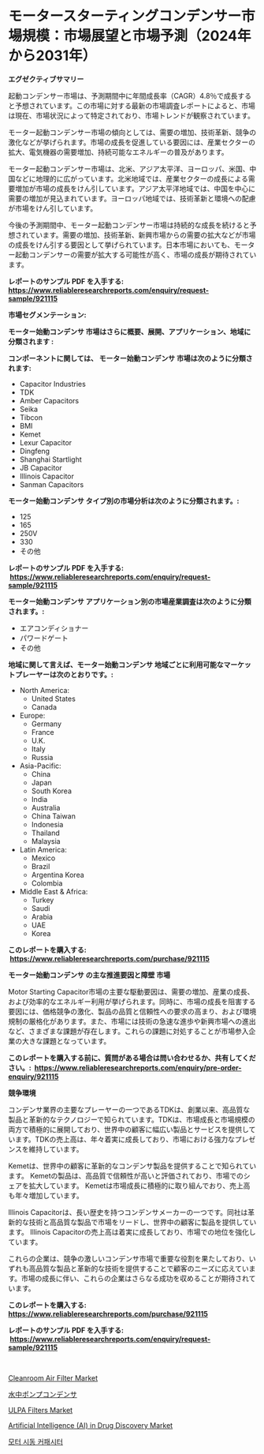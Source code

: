 <p><h1>モータースターティングコンデンサー市場規模：市場展望と市場予測（2024年から2031年）</h1></p><p><strong>エグゼクティブサマリー</strong></p>
<p><p>起動コンデンサー市場は、予測期間中に年間成長率（CAGR）4.8％で成長すると予想されています。この市場に対する最新の市場調査レポートによると、市場は現在、市場状況によって特定されており、市場トレンドが観察されています。</p><p>モーター起動コンデンサー市場の傾向としては、需要の増加、技術革新、競争の激化などが挙げられます。市場の成長を促進している要因には、産業セクターの拡大、電気機器の需要増加、持続可能なエネルギーの普及があります。</p><p>モーター起動コンデンサー市場は、北米、アジア太平洋、ヨーロッパ、米国、中国などに地理的に広がっています。北米地域では、産業セクターの成長による需要増加が市場の成長をけん引しています。アジア太平洋地域では、中国を中心に需要の増加が見込まれています。ヨーロッパ地域では、技術革新と環境への配慮が市場をけん引しています。</p><p>今後の予測期間中、モーター起動コンデンサー市場は持続的な成長を続けると予想されています。需要の増加、技術革新、新興市場からの需要の拡大などが市場の成長をけん引する要因として挙げられています。日本市場においても、モーター起動コンデンサーの需要が拡大する可能性が高く、市場の成長が期待されています。</p></p>
<p><strong>レポートのサンプル PDF を入手する: <a href="https://www.reliableresearchreports.com/enquiry/request-sample/921115">https://www.reliableresearchreports.com/enquiry/request-sample/921115</a></strong></p>
<p><strong>市場セグメンテーション:</strong></p>
<p><strong> モーター始動コンデンサ 市場はさらに概要、展開、アプリケーション、地域に分類されます :</strong></p>
<p><strong>コンポーネントに関しては、 モーター始動コンデンサ 市場は次のように分類されます: &nbsp;</strong></p>
<p><ul><li>Capacitor Industries</li><li>TDK</li><li>Amber Capacitors</li><li>Seika</li><li>Tibcon</li><li>BMI</li><li>Kemet</li><li>Lexur Capacitor</li><li>Dingfeng</li><li>Shanghai Startlight</li><li>JB Capacitor</li><li>Illinois Capacitor</li><li>Sanman Capacitors</li></ul></p>
<p><strong> モーター始動コンデンサ タイプ別の市場分析は次のように分類されます。:</strong></p>
<p><ul><li>125</li><li>165</li><li>250V</li><li>330</li><li>その他</li></ul></p>
<p><strong>レポートのサンプル PDF を入手する: &nbsp;<a href="https://www.reliableresearchreports.com/enquiry/request-sample/921115">https://www.reliableresearchreports.com/enquiry/request-sample/921115</a></strong></p>
<p><strong> モーター始動コンデンサ アプリケーション別の市場産業調査は次のように分類されます。:</strong></p>
<p><ul><li>エアコンディショナー</li><li>パワードゲート</li><li>その他</li></ul></p>
<p><strong>地域に関して言えば、モーター始動コンデンサ 地域ごとに利用可能なマーケットプレーヤーは次のとおりです。:</strong></p>
<p><ul>
    <li>
        North America:
        <ul>
            <li>United States</li>
            <li>Canada</li>
        </ul>
    </li>
    <li>
        Europe:
        <ul>
            <li>Germany</li>
            <li>France</li>
            <li>U.K.</li>
            <li>Italy</li>
            <li>Russia</li>
        </ul>
    </li>
    <li>
        Asia-Pacific:
        <ul>
            <li>China</li>
            <li>Japan</li>
            <li>South Korea</li>
            <li>India</li>
            <li>Australia</li>
            <li>China Taiwan</li>
            <li>Indonesia</li>
            <li>Thailand</li>
            <li>Malaysia</li>
        </ul>
    </li>
    <li>
        Latin America:
        <ul>
            <li>Mexico</li>
            <li>Brazil</li>
            <li>Argentina Korea</li>
            <li>Colombia</li>
        </ul>
    </li>
    <li>
        Middle East & Africa:
        <ul>
            <li>Turkey</li>
            <li>Saudi</li>
            <li>Arabia</li>
            <li>UAE</li>
            <li>Korea</li>
        </ul>
    </li>
    </ul></p>
<p><strong>このレポートを購入する: &nbsp;<a href="https://www.reliableresearchreports.com/purchase/921115">https://www.reliableresearchreports.com/purchase/921115</a></strong></p>
<p><strong>モーター始動コンデンサ の主な推進要因と障壁 市場</strong></p>
<p><p>Motor Starting Capacitor市場の主要な駆動要因は、需要の増加、産業の成長、および効率的なエネルギー利用が挙げられます。同時に、市場の成長を阻害する要因には、価格競争の激化、製品の品質と信頼性への要求の高まり、および環境規制の厳格化があります。また、市場には技術の急速な進歩や新興市場への進出など、さまざまな課題が存在します。これらの課題に対処することが市場参入企業の大きな課題となっています。</p></p>
<p><strong>このレポートを購入する前に、質問がある場合は問い合わせるか、共有してください。:&nbsp; <a href="https://www.reliableresearchreports.com/enquiry/pre-order-enquiry/921115">https://www.reliableresearchreports.com/enquiry/pre-order-enquiry/921115</a></strong></p>
<p><strong>競争環境</strong></p>
<p><p>コンデンサ業界の主要なプレーヤーの一つであるTDKは、創業以来、高品質な製品と革新的なテクノロジーで知られています。TDKは、市場成長と市場規模の両方で積極的に展開しており、世界中の顧客に幅広い製品とサービスを提供しています。TDKの売上高は、年々着実に成長しており、市場における強力なプレゼンスを維持しています。</p><p>Kemetは、世界中の顧客に革新的なコンデンサ製品を提供することで知られています。 Kemetの製品は、高品質で信頼性が高いと評価されており、市場でのシェアを拡大しています。 Kemetは市場成長に積極的に取り組んでおり、売上高も年々増加しています。</p><p>Illinois Capacitorは、長い歴史を持つコンデンサメーカーの一つです。同社は革新的な技術と高品質な製品で市場をリードし、世界中の顧客に製品を提供しています。 Illinois Capacitorの売上高は着実に成長しており、市場での地位を強化しています。</p><p>これらの企業は、競争の激しいコンデンサ市場で重要な役割を果たしており、いずれも高品質な製品と革新的な技術を提供することで顧客のニーズに応えています。市場の成長に伴い、これらの企業はさらなる成功を収めることが期待されています。</p></p>
<p><strong>このレポートを購入する: &nbsp; <a href="https://www.reliableresearchreports.com/purchase/921115">https://www.reliableresearchreports.com/purchase/921115</a></strong></p>
<p><strong>レポートのサンプル PDF を入手する: &nbsp;<a href="https://www.reliableresearchreports.com/enquiry/request-sample/921115">https://www.reliableresearchreports.com/enquiry/request-sample/921115</a></strong><strong></strong></p>
<p>&nbsp;</p>
<p><p><a href="https://github.com/PeterParrish5/Market-Research-Report-List-3/blob/main/cleanroom-air-filter-market.md">Cleanroom Air Filter Market</a></p><p><a href="https://github.com/lababdou/Market-Research-Report-List-2/blob/main/8886237182008.md">水中ポンプコンデンサ</a></p><p><a href="https://github.com/jhcraigie/Market-Research-Report-List-2/blob/main/ulpa-filters-market.md">ULPA Filters Market</a></p><p><a href="https://issuu.com/reportprime-2/docs/artificial-intelligence-ai-in-drug-discovery-marke">Artificial Intelligence (AI) in Drug Discovery Market</a></p><p><a href="https://github.com/sougarounis/Market-Research-Report-List-2/blob/main/1535167182004.md">모터 시동 커패시터</a></p></p>